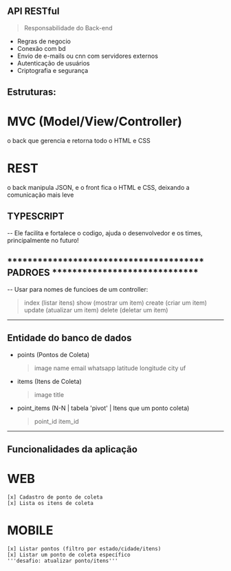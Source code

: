 ## API RESTful

> Responsabilidade do Back-end
  - Regras de negocio
  - Conexão com bd
  - Envio de e-mails ou cnn com servidores externos
  - Autenticação de usuários
  - Criptografia e segurança

## Estruturas:
# MVC (Model/View/Controller)
  o back que gerencia e retorna todo o HTML e CSS

# REST
  o back manipula JSON, e o front fica o HTML e CSS, deixando a comunicação 
  mais leve

## TYPESCRIPT
 -- Ele facilita e fortalece o codigo, ajuda o desenvolvedor e os times, 
 principalmente no futuro!

## *************************************** PADROES *****************************
-- Usar para nomes de funcioes de um controller:
  >index    (listar itens)
  >show     (mostrar um item)
  >create   (criar um item)
  >update   (atualizar um item)
  >delete   (deletar um item)
 _______________________________________________________________________________

 ## Entidade do banco de dados
 - points (Pontos de Coleta)
    >image
    >name
    >email
    >whatsapp
    >latitude
    >longitude
    >city
    >uf
 - items (Itens de Coleta)
    >image
    >title
 - point_items (N-N | tabela 'pivot' | Itens que um ponto coleta)
    >point_id
    >item_id
 _______________________________________________________________________________

 ## Funcionalidades da aplicação
  # WEB
    [x] Cadastro de ponto de coleta
    [x] Lista os itens de coleta
  # MOBILE
    [x] Listar pontos (filtro por estado/cidade/itens)
    [x] Listar um ponto de coleta específico
    '''desafio: atualizar ponto/itens'''
